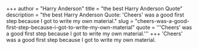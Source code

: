 +++
author = "Harry Anderson"
title = "the best Harry Anderson Quote"
description = "the best Harry Anderson Quote: 'Cheers' was a good first step because I got to write my own material."
slug = "cheers-was-a-good-first-step-because-i-got-to-write-my-own-material"
quote = '''Cheers' was a good first step because I got to write my own material.'''
+++
'Cheers' was a good first step because I got to write my own material.
